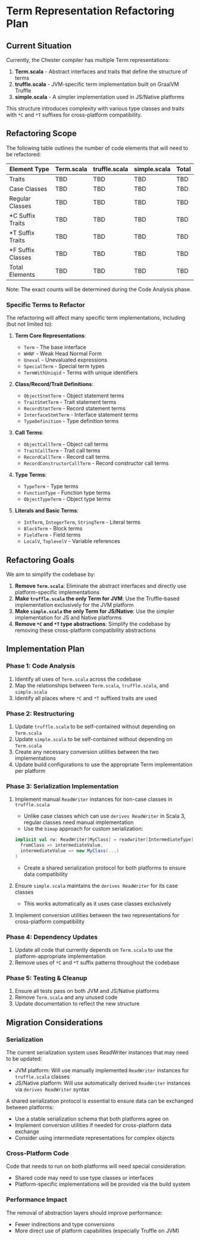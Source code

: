 # Term Representation Refactoring Plan

## Current Situation

Currently, the Chester compiler has multiple Term representations:

1. **Term.scala** - Abstract interfaces and traits that define the structure of terms
2. **truffle.scala** - JVM-specific term implementation built on GraalVM Truffle
3. **simple.scala** - A simpler implementation used in JS/Native platforms

This structure introduces complexity with various type classes and traits with `*C` and `*T` suffixes for cross-platform compatibility.

## Refactoring Scope

The following table outlines the number of code elements that will need to be refactored:

| Element Type       | Term.scala | truffle.scala | simple.scala | Total |
|--------------------|------------|---------------|--------------|-------|
| Traits             | TBD        | TBD           | TBD          | TBD   |
| Case Classes       | TBD        | TBD           | TBD          | TBD   |
| Regular Classes    | TBD        | TBD           | TBD          | TBD   |
| *C Suffix Traits   | TBD        | TBD           | TBD          | TBD   |
| *T Suffix Traits   | TBD        | TBD           | TBD          | TBD   |
| *F Suffix Classes  | TBD        | TBD           | TBD          | TBD   |
| Total Elements     | TBD        | TBD           | TBD          | TBD   |

Note: The exact counts will be determined during the Code Analysis phase.

### Specific Terms to Refactor

The refactoring will affect many specific term implementations, including (but not limited to):

1. **Term Core Representations**:
   - `Term` - The base interface
   - `WHNF` - Weak Head Normal Form
   - `Uneval` - Unevaluated expressions
   - `SpecialTerm` - Special term types
   - `TermWithUniqid` - Terms with unique identifiers

2. **Class/Record/Trait Definitions**:
   - `ObjectStmtTerm` - Object statement terms
   - `TraitStmtTerm` - Trait statement terms
   - `RecordStmtTerm` - Record statement terms
   - `InterfaceStmtTerm` - Interface statement terms
   - `TypeDefinition` - Type definition terms

3. **Call Terms**:
   - `ObjectCallTerm` - Object call terms
   - `TraitCallTerm` - Trait call terms
   - `RecordCallTerm` - Record call terms
   - `RecordConstructorCallTerm` - Record constructor call terms

4. **Type Terms**:
   - `TypeTerm` - Type terms
   - `FunctionType` - Function type terms
   - `ObjectTypeTerm` - Object type terms

5. **Literals and Basic Terms**:
   - `IntTerm`, `IntegerTerm`, `StringTerm` - Literal terms
   - `BlockTerm` - Block terms
   - `FieldTerm` - Field terms
   - `LocalV`, `ToplevelV` - Variable references

## Refactoring Goals

We aim to simplify the codebase by:

1. **Remove `Term.scala`**: Eliminate the abstract interfaces and directly use platform-specific implementations
2. **Make `truffle.scala` the only Term for JVM**: Use the Truffle-based implementation exclusively for the JVM platform
3. **Make `simple.scala` the only Term for JS/Native**: Use the simpler implementation for JS and Native platforms
4. **Remove `*C` and `*T` type abstractions**: Simplify the codebase by removing these cross-platform compatibility abstractions

## Implementation Plan

### Phase 1: Code Analysis

1. Identify all uses of `Term.scala` across the codebase
2. Map the relationships between `Term.scala`, `truffle.scala`, and `simple.scala`
3. Identify all places where `*C` and `*T` suffixed traits are used

### Phase 2: Restructuring

1. Update `truffle.scala` to be self-contained without depending on `Term.scala`
2. Update `simple.scala` to be self-contained without depending on `Term.scala`
3. Create any necessary conversion utilities between the two implementations
4. Update build configurations to use the appropriate Term implementation per platform

### Phase 3: Serialization Implementation

1. Implement manual `ReadWriter` instances for non-case classes in `truffle.scala`
   - Unlike case classes which can use `derives ReadWriter` in Scala 3, regular classes need manual implementation
   - Use the `bimap` approach for custom serialization:
   ```scala
   implicit val rw: ReadWriter[MyClass] = readwriter[IntermediateType].bimap[MyClass](
     fromClass => intermediateValue,
     intermediateValue => new MyClass(...)
   )
   ```
   - Create a shared serialization protocol for both platforms to ensure data compatibility

2. Ensure `simple.scala` maintains the `derives ReadWriter` for its case classes
   - This works automatically as it uses case classes exclusively

3. Implement conversion utilities between the two representations for cross-platform compatibility

### Phase 4: Dependency Updates

1. Update all code that currently depends on `Term.scala` to use the platform-appropriate implementation
2. Remove uses of `*C` and `*T` suffix patterns throughout the codebase

### Phase 5: Testing & Cleanup

1. Ensure all tests pass on both JVM and JS/Native platforms
2. Remove `Term.scala` and any unused code
3. Update documentation to reflect the new structure

## Migration Considerations

### Serialization

The current serialization system uses ReadWriter instances that may need to be updated:

- JVM platform: Will use manually implemented `ReadWriter` instances for `truffle.scala` classes
- JS/Native platform: Will use automatically derived `ReadWriter` instances via `derives ReadWriter` syntax

A shared serialization protocol is essential to ensure data can be exchanged between platforms:
- Use a stable serialization schema that both platforms agree on
- Implement conversion utilities if needed for cross-platform data exchange
- Consider using intermediate representations for complex objects

### Cross-Platform Code

Code that needs to run on both platforms will need special consideration:
- Shared code may need to use type classes or interfaces
- Platform-specific implementations will be provided via the build system

### Performance Impact

The removal of abstraction layers should improve performance:
- Fewer indirections and type conversions
- More direct use of platform capabilities (especially Truffle on JVM) 